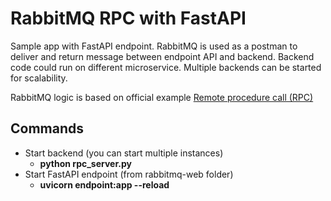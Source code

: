 # RabbitMQ RPC with FastAPI

Sample app with FastAPI endpoint. RabbitMQ is used as a postman to deliver and return message between endpoint API and backend. Backend code could run on different microservice. Multiple backends can be started for scalability.

RabbitMQ logic is based on official example [Remote procedure call (RPC)](https://www.rabbitmq.com/tutorials/tutorial-six-python.html)

## Commands

* Start backend (you can start multiple instances)
  * **python rpc_server.py**
* Start FastAPI endpoint (from rabbitmq-web folder)
  * **uvicorn endpoint:app --reload**
